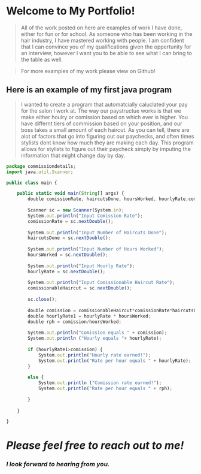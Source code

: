 # Welcome to My Portfolio!

>All of the work posted on here are examples of work I have done, either for fun or for school. 
>As someone who has been working in the hair industry, I have mastered working with people.  I am confident that I can convince you of my qualifications given the oppertunity for an interview, however I want you to be able to see what I can bring to the table as well.

>For more examples of my work please view on Github!

## **Here is an example of my first java program**

> I wanted to create a program that automatcially caluclated your pay for the salon I work at.  The way our paystructue works is that we make either houlry or comission based on which ever is higher.  You have differnt tiers of commission based on your position, and our boss takes a small amount of each haircut.  As you can tell, there are alot of factors that go into figuring out our paychecks, and often times stylists dont know how much they are making each day.  This program allows for stylists to figure out their paycheck simply by imputing the information that might change day by day.  
>
>
>

```Javascript
package commissiondetails;
import java.util.Scanner;

public class main {

	public static void main(String[] args) {
		double comissionRate, haircutsDone, hoursWorked, hourlyRate,comissionableHaircut;
		
		Scanner sc = new Scanner(System.in);
		System.out.println("Input Comission Rate");
		comissionRate = sc.nextDouble();
		
		System.out.println("Input Number of Haircuts Done");
		haircutsDone = sc.nextDouble();
		
		System.out.println("Input Number of Hours Worked");
		hoursWorked = sc.nextDouble();
		
		System.out.println("Input Hourly Rate");
		hourlyRate = sc.nextDouble();
		
		System.out.println("Input Comissionable Haircut Rate");
		comissionableHaircut = sc.nextDouble();
		
		sc.close();
		
		double comission = comissionableHaircut*comissionRate*haircutsDone;
		double hourlyRate1 = hourlyRate * hoursWorked;
		double rph = comission/hoursWorked;
		
		System.out.println("Comission equals " + comission); 
		System.out.println ("Hourly equals "+ hourlyRate);		
		
		if (hourlyRate1>comission) {
			System.out.println("Hourly rate earned!");
			System.out.println("Rate per hour equals " + hourlyRate);
		}
		
		else {
			System.out.println ("Comission rate earned!");
			System.out.println("Rate per hour equals " + rph);
    
        }
		
	}

}
```


# _Please feel free to reach out to me!_  
### _I look forward to hearing from you._
